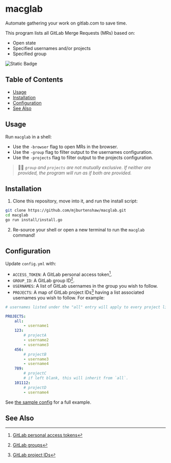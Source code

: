 macglab
=======

Automate gathering your work on gitlab.com to save time.

This program lists all GitLab Merge Requests (MRs) based on:
- Open state
- Specified usernames and/or projects
- Specified group

![Static Badge](https://img.shields.io/badge/version-2.2.0-66023c)

Table of Contents
------------------

- [Usage](#usage)
- [Installation](#installation)
- [Configuration](#configuration)
- [See Also](#see-also)

Usage
-----

Run `macglab` in a shell:
- Use the `-browser` flag to open MRs in the browser.
- Use the `-group` flag to filter output to the usernames configuration.
- Use the `-projects` flag to filter output to the projects configuration.

> 👯‍♀️ *`group` and `projects` are not mutually exclusive. If neither are provided, the program will run as if both are provided.*

Installation
-------------

1. Clone this repository, move into it, and run the install script:

```sh
git clone https://github.com/mjburtenshaw/macglab.git
cd macglab
go run install/install.go
```

2. Re-source your shell or open a new terminal to run the `macglab` command!

Configuration
--------------

Update `config.yml` with:
- `ACCESS_TOKEN`: A GitLab personal access token[^1].
- `GROUP_ID`: A GitLab group ID[^2].
- `USERNAMES`: A list of GitLab usernames in the group you wish to follow.
- `PROJECTS`: A map of GitLab project IDs[^3] having a list associated usernames you wish to follow. For example:

```yaml
# usernames listed under the "all" entry will apply to every project listed below.

PROJECTS:
    all:
        - username1
    123:
        # projectA
        - username2
        - username3
    456:
        # projectB
        - username3
        - username4
    789:
        # projectC
        # if left blank, this will inherit from `all`.
    101112:
        # projectD
        - username4
```

See [the sample config](/config.sample.yml) for a full example.

See Also
---------

[^1]: [GitLab personal access tokens](https://docs.gitlab.com/ee/user/profile/personal_access_tokens.html#create-a-personal-access-token)
[^2]: [GitLab groups](https://docs.gitlab.com/ee/api/groups.html)
[^3]: [GitLab project IDs](https://stackoverflow.com/questions/39559689/where-do-i-find-the-project-id-for-the-gitlab-api)
